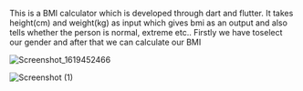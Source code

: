 This is a BMI calculator which is developed through dart and flutter. It takes height(cm) and weight(kg) as input which gives bmi as an output and also tells whether the person is normal, extreme etc.. Firstly we have toselect our gender and after that we can calculate our BMI


![Screenshot_1619452466](https://user-images.githubusercontent.com/65215044/116210985-01df2680-a761-11eb-8606-f9a3d3bf12ef.png)



![Screenshot (1)](https://user-images.githubusercontent.com/65215044/114259016-85221d80-99e8-11eb-9546-2e29a99a585d.png)
